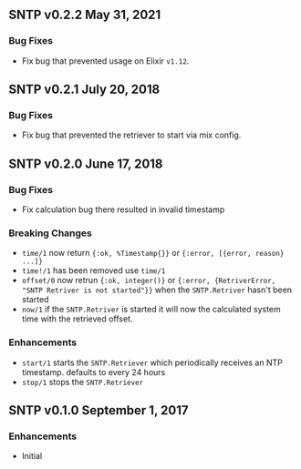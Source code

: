 ## SNTP v0.2.2 May 31, 2021

### Bug Fixes

* Fix bug that prevented usage on Elixir `v1.12`.

## SNTP v0.2.1 July 20, 2018

### Bug Fixes

* Fix bug that prevented the retriever to start via mix config.

## SNTP v0.2.0 June 17, 2018

### Bug Fixes

* Fix calculation bug there resulted in invalid timestamp

### Breaking Changes

* `time/1` now return `{:ok, %Timestamp{}}` or `{:error, [{error, reason} ...]}`
* `time!/1` has been removed use `time/1`
* `offset/0` now retrun `{:ok, integer()}` or `{:error, {RetriverError, "SNTP Retriver is not started"}}` when the `SNTP.Retriver` hasn't been started
* `now/1` if the `SNTP.Retriver` is started it will now the calculated system time with the retrieved offset.

### Enhancements

* `start/1` starts the `SNTP.Retriever` which periodically receives an NTP timestamp. defaults to every 24 hours
* `stop/1`  stops the `SNTP.Retriever`


## SNTP v0.1.0 September 1, 2017

### Enhancements

* Initial
